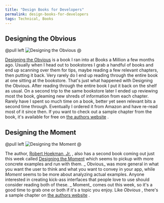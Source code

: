 ```yaml
---
title: "Design Books for Developers"
permalink: design-books-for-developers
tags: Technical, Books
---
```


## Designing the Obvious

@pull left
![Designing the Obvious](/images/galleries/books/designing_the_obvious.jpg)
@

[Designing the Obvious](http://rhjr.net/shorty/amazon/dto) is a book I ran into at Books a Million a few months ago. Usually when I head out to bookstores I grab a handful of books and end up scanning over them for tips, maybe reading a few relevant chapters, then putting it back. Very rarely do I end up reading through the entire book at one sitting at the bookstore. That's just what happened with Designing the Obvious. After reading through the entire book I put it back on the shelf as usual. On a second trip to the same bookstore later I ended up reviewing most the book, gleaming new shreds of information from each chapter. Rarely have I spent so much time on a book, better yet seen relevant bits a second time through. Eventually I ordered it from Amazon and have re-read most of it since then. If you want to check out a sample chapter from the book, it's available for free on [the authors website](http://rhjr.net/dto/) .

## Designing the Moment

@pull left
![Designing the Moment](/images/galleries/books/designing_the_moment.jpg)
@

The author, [Robert Hoekman, Jr.](http://rhjr.net) , also has a second book coming out just this week called [Designing the Moment](http://rhjr.net/shorty/amazon/dtm) which seems to pickup with more concrete examples and run with them. \_ Obvious\_ was more general in what you want the user to think and what you want to convey in your app, while *Moment* seems to be more about analyzing actual examples. Anyone interested in creating kick-ass interfaces that people love to use should consider reading both of these. \_ Moment\_ comes out this week, so it's a good time to grab one or both if it's a topic you enjoy. Like *Obvious* , there's a sample chapter on [the authors website](http://rhjr.net/dtm/) .
